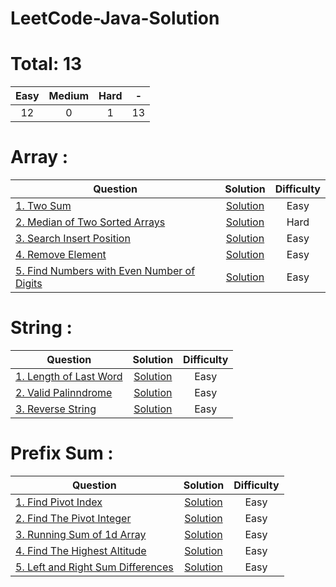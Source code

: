 # LeetCode-Java-Solution

# Total: 13

|   Easy  |  Medium | Hard |  -  |
|:-------:|:-------:|:----:|:---:|
|   12    |   0     |   1  | 13  |

# Array :

| Question | Solution | Difficulty |
|------------------------------------------------------------------------------------------------------------------------------------------------------------|:---------------------------------------------------------------------------------------------------------------------------------:|:----------:|
| [1. Two Sum](https://leetcode.com/problems/two-sum/) | [Solution](https://github.com/DhirajGadekar/LeetCode-Java-Solution/blob/main/Array/Easy/1_TwoSum.java) | Easy |
| [2. Median of Two Sorted Arrays](https://leetcode.com/problems/median-of-two-sorted-arrays/) | [Solution](https://github.com/DhirajGadekar/LeetCode-Java-Solution/blob/main/Array/Hard/1_MedianofTwoSortedArrays.java) | Hard |
| [3. Search Insert Position](https://leetcode.com/problems/search-insert-position/) | [Solution](https://github.com/DhirajGadekar/LeetCode-Java-Solution/blob/main/Array/Easy/2_SearchInsertPosition.java) | Easy |
| [4. Remove Element](https://leetcode.com/problems/remove-element/) | [Solution](https://github.com/DhirajGadekar/LeetCode-Java-Solution/blob/main/Array/Easy/3_RemoveElement.java) | Easy |
| [5. Find Numbers with Even Number of Digits](https://leetcode.com/problems/find-numbers-with-even-number-of-digits/) | [Solution](https://github.com/DhirajGadekar/LeetCode-Java-Solution/blob/main/Array/Easy/4_FindNumberswithEvenNumberofDigits.java) | Easy |

# String :

| Question | Solution | Difficulty |
|------------------------------------------------------------------------------------------------------------------------------------------------------------|:---------------------------------------------------------------------------------------------------------------------------------:|:----------:|
| [1. Length of Last Word](https://leetcode.com/problems/length-of-last-word/) | [Solution](https://github.com/DhirajGadekar/LeetCode-Java-Solution/blob/main/String/Easy/1_LengthofLastWord.java) | Easy |
| [2. Valid Palinndrome](https://leetcode.com/problems/valid-palindrome/) | [Solution](https://github.com/DhirajGadekar/LeetCode-Java-Solution/blob/main/String/Easy/2_ValidPalindrome.java) | Easy |
| [3. Reverse String](https://leetcode.com/problems/reverse-string/) | [Solution](https://github.com/DhirajGadekar/LeetCode-Java-Solution/blob/main/String/Easy/3_ReverseString.java) | Easy |

# Prefix Sum :

| Question | Solution | Difficulty |
|------------------------------------------------------------------------------------------------------------------------------------------------------------|:---------------------------------------------------------------------------------------------------------------------------------:|:----------:|
| [1. Find Pivot Index](https://leetcode.com/problems/find-pivot-index/) | [Solution](https://github.com/DhirajGadekar/LeetCode-Java-Solution/blob/main/Prefix%20Sum/Easy/1_FindPivotIndex.java) | Easy |
| [2. Find The Pivot Integer](https://leetcode.com/problems/find-the-pivot-integer/) | [Solution](https://github.com/DhirajGadekar/LeetCode-Java-Solution/blob/main/Prefix%20Sum/Easy/2_FindThePivotInteger.java) | Easy |
| [3. Running Sum of 1d Array](https://leetcode.com/problems/running-sum-of-1d-array/) | [Solution](https://github.com/DhirajGadekar/LeetCode-Java-Solution/blob/main/Prefix%20Sum/Easy/3_RunningSumof1dArray.java) | Easy |
| [4. Find The Highest Altitude](https://leetcode.com/problems/find-the-highest-altitude/) | [Solution](https://github.com/DhirajGadekar/LeetCode-Java-Solution/blob/main/Prefix%20Sum/Easy/4_FindTheHighestAltitude.java) | Easy |
| [5. Left and Right Sum Differences](https://leetcode.com/problems/left-and-right-sum-differences/) | [Solution](https://github.com/DhirajGadekar/LeetCode-Java-Solution/blob/main/Prefix%20Sum/Easy/5_RightLeftSumDiffernce.java) | Easy |
